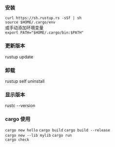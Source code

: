 ### 安装
`curl https://sh.rustup.rs -sSf | sh`  
`source $HOME/.cargo/env`  
或手动添加环境变量  
`export PATH="$HOME/.cargo/bin:$PATH"`  

### 更新版本
rustup update

### 卸载
rustup self uninstall

### 显示版本
rustc --version

### cargo 使用
`cargo new hello`
`cargo build`
`cargo build --release`  
`cargo new --lib mylib`
`cargo run`  
`cargo check` 
